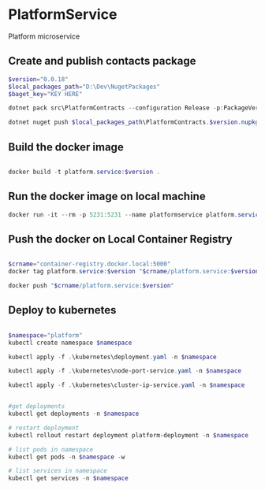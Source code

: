 # PlatformService
Platform microservice

## Create and publish contacts package
```powershell
$version="0.0.18"
$local_packages_path="D:\Dev\NugetPackages"
$baget_key="KEY HERE"

dotnet pack src\PlatformContracts --configuration Release -p:PackageVersion=$version -o $local_packages_path

dotnet nuget push $local_packages_path\PlatformContracts.$version.nupkg --api-key $baget_key --source baget
```

## Build the docker image
```powershell

docker build -t platform.service:$version .
```

## Run the docker image on local machine
```powershell
docker run -it --rm -p 5231:5231 --name platformservice platform.service:$version
```

## Push the docker on Local Container Registry
```powershell

$crname="container-registry.docker.local:5000"
docker tag platform.service:$version "$crname/platform.service:$version"

docker push "$crname/platform.service:$version"
```

## Deploy to kubernetes
```powershell

$namespace="platform"
kubectl create namespace $namespace

kubectl apply -f .\kubernetes\deployment.yaml -n $namespace

kubectl apply -f .\kubernetes\node-port-service.yaml -n $namespace

kubectl apply -f .\kubernetes\cluster-ip-service.yaml -n $namespace


#get deployments 
kubectl get deployments -n $namespace

# restart deployment 
kubectl rollout restart deployment platform-deployment -n $namespace

# list pods in namespace
kubectl get pods -n $namespace -w

# list services in namespace
kubectl get services -n $namespace
``` 

